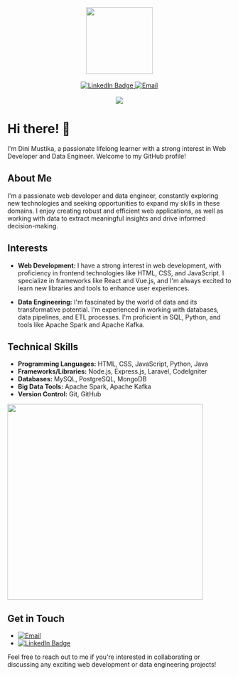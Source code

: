<div id="header" align="center">
  <img src="https://media.giphy.com/media/SHjOSDkKZ18qOHA5B5/giphy.gif" width="150"/>  
</div><br>
<div id="badges" align="center">
  <a href="https://www.linkedin.com/in/dinimustika/">
    <img src="https://img.shields.io/badge/LinkedIn-blue?style=for-the-badge&logo=linkedin&logoColor=white" alt="LinkedIn Badge"/>
  </a>
  <a href="mailto:dinimustika.hd@gmail.com">
    <img src="https://img.shields.io/badge/Email-brown?style=for-the-badge&logo=email&logoColor=white" alt="Email"/>
  </a>
</div><br>
<div align="center">
  <img src="https://github-readme-streak-stats.herokuapp.com/?user=dinimustika&theme=dark&background=000"><br>  
</div>

# Hi there! 👋

I'm Dini Mustika, a passionate lifelong learner with a strong interest in Web Developer and Data Engineer. Welcome to my GitHub profile!

## About Me

I'm a passionate web developer and data engineer, constantly exploring new technologies and seeking opportunities to expand my skills in these domains. I enjoy creating robust and efficient web applications, as well as working with data to extract meaningful insights and drive informed decision-making.

## Interests

- **Web Development:** I have a strong interest in web development, with proficiency in frontend technologies like HTML, CSS, and JavaScript. I specialize in frameworks like React and Vue.js, and I'm always excited to learn new libraries and tools to enhance user experiences.

- **Data Engineering:** I'm fascinated by the world of data and its transformative potential. I'm experienced in working with databases, data pipelines, and ETL processes. I'm proficient in SQL, Python, and tools like Apache Spark and Apache Kafka.

## Technical Skills

- **Programming Languages:** HTML, CSS, JavaScript, Python, Java
- **Frameworks/Libraries:** Node.js, Express.js, Laravel, CodeIgniter
- **Databases:** MySQL, PostgreSQL, MongoDB
- **Big Data Tools:** Apache Spark, Apache Kafka
- **Version Control:** Git, GitHub<br>
<img src="https://github-readme-stats.vercel.app/api/top-langs/?username=dinimustika&layout=compact&theme=vision-friendly-dark" width="440px">

## Get in Touch

- <a href="mailto:dinimustika.hd@gmail.com">
    <img src="https://img.shields.io/badge/Email-brown?style=for-the-badge&logo=email&logoColor=white" alt="Email"/>
  </a><br>
- <a href="https://www.linkedin.com/in/dinimustika/">
    <img src="https://img.shields.io/badge/LinkedIn-blue?style=for-the-badge&logo=linkedin&logoColor=white" alt="LinkedIn Badge"/>
  </a> <br>
Feel free to reach out to me if you're interested in collaborating or discussing any exciting web development or data engineering projects!
